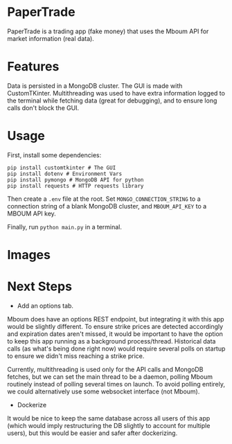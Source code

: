 # PaperTrade
PaperTrade is a trading app (fake money) that uses the Mboum API for market information (real data).

# Features
Data is persisted in a MongoDB cluster. The GUI is made with CustomTKinter. Multithreading was used to have extra information logged to the terminal while fetching data (great for debugging), and to ensure long calls don't block the GUI.

# Usage
First, install some dependencies:
```
pip install customtkinter # The GUI
pip install dotenv # Environment Vars
pip install pymongo # MongoDB API for python
pip install requests # HTTP requests library
```

Then create a `.env` file at the root. Set `MONGO_CONNECTION_STRING` to a connection string of a blank MongoDB cluster, and `MBOUM_API_KEY` to a MBOUM API key.

Finally, run `python main.py` in a terminal.

# Images

# Next Steps
- Add an options tab.

Mboum does have an options REST endpoint, but integrating it with this app would be slightly different. To ensure strike prices are detected accordingly and expiration dates aren't missed, it would be important to have the option to keep this app running as a background process/thread. Historical data calls (as what's being done right now) would require several polls on startup to ensure we didn't miss reaching a strike price.

Currently, multithreading is used only for the API calls and MongoDB fetches, but we can set the main thread to be a daemon, polling Mboum routinely instead of polling several times on launch. To avoid polling entirely, we could alternatively use some websocket interface (not Mboum).

- Dockerize

It would be nice to keep the same database across all users of this app (which would imply restructuring the DB slightly to account for multiple users), but this would be easier and safer after dockerizing.

